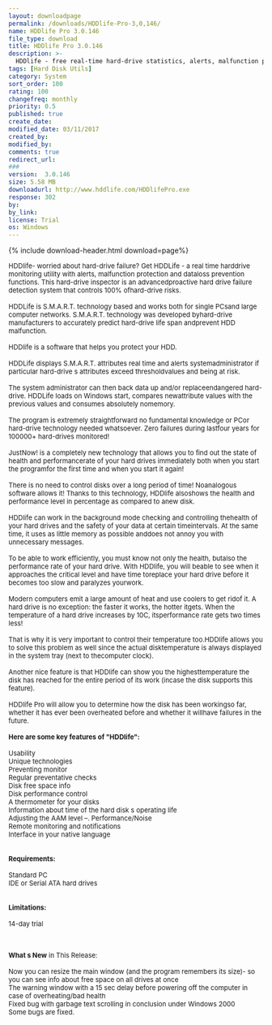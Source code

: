```yaml
---
layout: downloadpage
permalink: /downloads/HDDlife-Pro-3,0,146/
name: HDDlife Pro 3.0.146
file_type: download
title: HDDlife Pro 3.0.146
description: >-
  HDDlife - free real-time hard-drive statistics, alerts, malfunction protection
tags: [Hard Disk Utils]
category: System
sort_order: 100
rating: 100
changefreq: monthly
priority: 0.5
published: true
create_date: 
modified_date: 03/11/2017
created_by: 
modified_by: 
comments: true
redirect_url: 
### 
version:  3.0.146
size: 5.58 MB
downloadurl: http://www.hddlife.com/HDDlifePro.exe
response: 302
by: 
by_link: 
license: Trial 
os: Windows
---
```


{% include download-header.html download=page%}

<p style="fix-download-text !important">
<p><font size="2"><p>HDDlife- worried about hard-drive failure? Get HDDLife - a real time harddrive monitoring utility with alerts, malfunction protection and dataloss prevention functions. This hard-drive inspector is an advancedproactive hard drive failure detection system that controls 100% ofhard-drive risks. <br />
<br />
HDDLife is S.M.A.R.T. technology based and works both for single PCsand large computer networks. S.M.A.R.T. technology was developed byhard-drive manufacturers to accurately predict hard-drive life span andprevent HDD malfunction.<br />
<br />
HDDlife is a software that helps you protect your HDD. <br />
<br />
HDDLife displays S.M.A.R.T. attributes real time and alerts systemadministrator if particular hard-drive s attributes exceed thresholdvalues and being at risk. <br />
<br />
The system administrator can then back data up and/or replaceendangered hard-drive. HDDLife loads on Windows start, compares newattribute values with the previous values and consumes absolutely nomemory. <br />
<br />
The program is extremely straightforward no fundamental knowledge or PCor hard-drive technology needed whatsoever. Zero failures during lastfour years for 100000+ hard-drives monitored!<br />
<br />
JustNow! is a completely new technology that allows you to find out the state of health and performancerate of your hard drives immediately both when you start the programfor the first time and when you start it again! <br />
<br />
There is no need to control disks over a long period of time! Noanalogous software allows it! Thanks to this technology, HDDlife alsoshows the health and performance level in percentage as compared to anew disk.<br />
<br />
HDDlife can work in the background mode checking and controlling thehealth of your hard drives and the safety of your data at certain timeintervals. At the same time, it uses as little memory as possible anddoes not annoy you with unnecessary messages.<br />
<br />
To be able to work efficiently, you must know not only the health, butalso the performance rate of your hard drive. With HDDlife, you will beable to see when it approaches the critical level and have time toreplace your hard drive before it becomes too slow and paralyzes yourwork.<br />
<br />
Modern computers emit a large amount of heat and use coolers to get ridof it. A hard drive is no exception: the faster it works, the hotter itgets. When the temperature of a hard drive increases by 10C, itsperformance rate gets two times less! <br />
<br />
That is why it is very important to control their temperature too.HDDlife allows you to solve this problem as well since the actual disktemperature is always displayed in the system tray (next to thecomputer clock). <br />
<br />
Another nice feature is that HDDlife can show you the highesttemperature the disk has reached for the entire period of its work (incase the disk supports this feature). <br />
<br />
HDDlife Pro will allow you to determine how the disk has been workingso far, whether it has ever been overheated before and whether it willhave failures in the future.<br />
<br />
<span><strong>Here are some key features of "HDDlife":</strong></span><br />
<br />
Usability<br />
Unique technologies<br />
Preventing monitor <br />
Regular preventative checks<br />
Disk free space info<br />
Disk performance control<br />
A thermometer for your disks<br />
Information about time of the hard disk s operating life<br />
Adjusting the AAM level –. Performance/Noise<br />
Remote monitoring and notifications<br />
Interface in your native language<br />
<br />
<br />
<span><strong>Requirements:</strong></span><br />
<br />
Standard PC<br />
IDE or Serial ATA hard drives<br />
<br />
<br />
<span><strong>Limitations:</strong></span><br />
<br />
14-day trial<br />
</p>
<div class="celltext_big"><br />
<br />
<strong>What s New</strong> in This Release:<br />
<br />
Now you can resize the main window (and the program remembers its size)- so you can see info about free space on all drives at once <br />
The warning window with a 15 sec delay before powering off the computer in case of overheating/bad health <br />
Fixed bug with garbage text scrolling in conclusion under Windows 2000<br />
Some bugs are fixed.</div></p></p>
